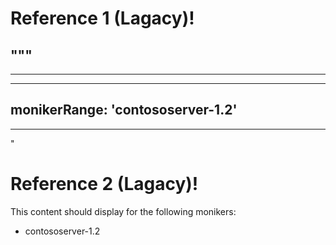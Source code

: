 
# Reference 1 (Lagacy)!

"""
---
---
---
monikerRange: 'contososerver-1.2'
---
---
"

# Reference 2 (Lagacy)!

This content should display for the following monikers:
* contososerver-1.2
